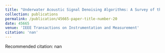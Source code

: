 ```yaml
---
title: "Underwater Acoustic Signal Denoising Algorithms: A Survey of the State-of-the-art"
collection: publications
permalink: /publication/45665-paper-title-number-20
date: 45665
venue: 'IEEE Transactions on Instrumentation and Measurement'
citation: 'nan'
---
```

Recommended citation: nan